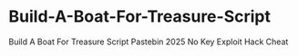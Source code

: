 # Build-A-Boat-For-Treasure-Script
Build A Boat For Treasure Script Pastebin 2025 No Key Exploit Hack Cheat
